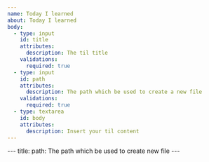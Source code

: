 ```yaml
---
name: Today I learned
about: Today I learned
body:
  - type: input
    id: title
    attributes:
      description: The til title
    validations:
      required: true
  - type: input
    id: path
    attributes:
      description: The path which be used to create a new file
    validations:
      required: true
  - type: textarea
    id: body
    attributes:
      description: Insert your til content
---
```


\-\-\-
title:
path: The path which be used to create new file
\-\-\-
